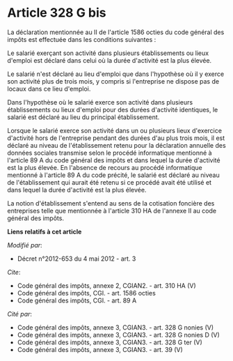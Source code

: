 # Article 328 G bis

La déclaration mentionnée au II de l'article 1586 octies du code général des impôts est effectuée dans les conditions
suivantes : 

Le salarié exerçant son activité dans plusieurs établissements ou lieux d'emploi est déclaré dans celui où la durée
d'activité est la plus élevée. 

Le salarié n'est déclaré au lieu d'emploi que dans l'hypothèse où il y exerce son activité plus de trois mois, y compris si
l'entreprise ne dispose pas de locaux dans ce lieu d'emploi. 

Dans l'hypothèse où le salarié exerce son activité dans plusieurs établissements ou lieux d'emploi pour des durées d'activité
identiques, le salarié est déclaré au lieu du principal établissement. 

Lorsque le salarié exerce son activité dans un ou plusieurs lieux d'exercice d'activité hors de l'entreprise pendant des
durées d'au plus trois mois, il est déclaré au niveau de l'établissement retenu pour la déclaration annuelle des données
sociales transmise selon le procédé informatique mentionné à l'article 89 A du code général des impôts et dans lequel la
durée d'activité est la plus élevée. En l'absence de recours au procédé informatique mentionné à l'article 89 A du code
précité, le salarié est déclaré au niveau de l'établissement qui aurait été retenu si ce procédé avait été utilisé et dans
lequel la durée d'activité est la plus élevée. 

La notion d'établissement s'entend au sens de la cotisation foncière des entreprises telle que mentionnée à l'article 310 HA
de l'annexe II au code général des impôts.

**Liens relatifs à cet article**

_Modifié par_:

  - Décret n°2012-653 du 4 mai 2012 - art. 3

_Cite_:

  - Code général des impôts, annexe 2, CGIAN2. - art. 310 HA (V)
  - Code général des impôts, CGI. - art. 1586 octies
  - Code général des impôts, CGI. - art. 89 A

_Cité par_:

  - Code général des impôts, annexe 3, CGIAN3. - art. 328 G nonies (V)
  - Code général des impôts, annexe 3, CGIAN3. - art. 328 G nonies D (V)
  - Code général des impôts, annexe 3, CGIAN3. - art. 328 G ter (V)
  - Code général des impôts, annexe 3, CGIAN3. - art. 39 (V)
